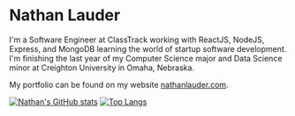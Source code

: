 # Nathan Lauder


I'm a Software Engineer at ClassTrack working with ReactJS, NodeJS, Express, and MongoDB learning the world of startup software development.  I'm finishing the last year of my Computer Science major and Data Science minor at Creighton University in Omaha, Nebraska.  

My portfolio can be found on my website [nathanlauder.com](https://nathanlauder.com).

[![Nathan's GitHub stats](https://github-readme-stats.vercel.app/api?username=nathanlauder&count_private=true&hide=prs,contribs&include_all_commits=false&show_icons=true&hide_border=true&bg_color=45,00FF87,60EFFF&title_color=000000&text_color=000000&icon_color=000000)](https://github.com/anuraghazra/github-readme-stats)
[![Top Langs](https://github-readme-stats.vercel.app/api/top-langs/?username=nathanlauder&custom_title=Languages&layout=compact&langs_count=6&exclude_repo=NALPWA00,PWA00NAL,Travlr,Reef,Covid-19-Grapher,nathanlauder.github.io&hide_border=true&bg_color=45,00FF87,60EFFF&title_color=000000&text_color=000000&icon_color=000000)](https://github.com/anuraghazra/github-readme-stats)
